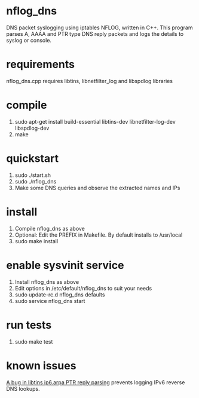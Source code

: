 # nflog_dns
DNS packet syslogging using iptables NFLOG, written in C++. This program
parses A, AAAA and PTR type DNS reply packets and logs the details to syslog or console.

# requirements

nflog_dns.cpp requires libtins, libnetfilter_log and libspdlog libraries

# compile

1. sudo apt-get install build-essential libtins-dev libnetfilter-log-dev libspdlog-dev
2. make

# quickstart

1. sudo ./start.sh
2. sudo ./nflog_dns
3. Make some DNS queries and observe the extracted names and IPs

# install

1. Compile nflog_dns as above
2. Optional: Edit the PREFIX in Makefile. By default installs to /usr/local
3. sudo make install

# enable sysvinit service

1. Install nflog_dns as above
2. Edit options in /etc/default/nflog_dns to suit your needs
3. sudo update-rc.d nflog_dns defaults
4. sudo service nflog_dns start

# run tests

1. sudo make test

# known issues

[A bug in libtins ip6.arpa PTR reply parsing](https://github.com/mfontanini/libtins/issues/551) 
prevents logging IPv6 reverse DNS lookups.
